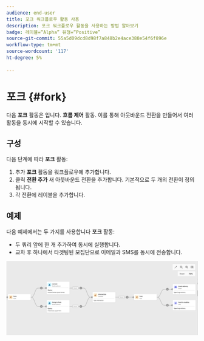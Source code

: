 ```yaml
---
audience: end-user
title: 포크 워크플로우 활동 사용
description: 포크 워크플로우 활동을 사용하는 방법 알아보기
badge: 레이블=“Alpha” 유형=“Positive”
source-git-commit: 55a5d09dcd8d98f7a848b2e4ace388e54f6f896e
workflow-type: tm+mt
source-wordcount: '117'
ht-degree: 5%

---
```



# 포크 {#fork}

다음 **포크** 활동은 입니다. **흐름 제어** 활동. 이를 통해 아웃바운드 전환을 만들어서 여러 활동을 동시에 시작할 수 있습니다.

## 구성

다음 단계에 따라 **포크** 활동:

1. 추가 **포크** 활동을 워크플로우에 추가합니다.
1. 클릭 **전환 추가** 새 아웃바운드 전환을 추가합니다. 기본적으로 두 개의 전환이 정의됩니다.
1. 각 전환에 레이블을 추가합니다.

## 예제

다음 예제에서는 두 가지를 사용합니다 **포크** 활동:

* 두 쿼리 앞에 한 개 추가하여 동시에 실행합니다.
* 교차 후 하나에서 타겟팅된 모집단으로 이메일과 SMS를 동시에 전송합니다.

![](../assets/workflow-fork-example.png)

